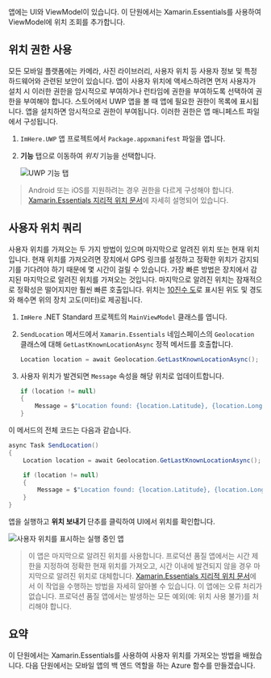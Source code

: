 앱에는 UI와 ViewModel이 있습니다. 이 단원에서는 Xamarin.Essentials를 사용하여 ViewModel에 위치 조회를 추가합니다.

## <a name="enable-location-permissions"></a>위치 권한 사용

모든 모바일 플랫폼에는 카메라, 사진 라이브러리, 사용자 위치 등 사용자 정보 및 특정 하드웨어와 관련된 보안이 있습니다. 앱이 사용자 위치에 액세스하려면 먼저 사용자가 설치 시 이러한 권한을 암시적으로 부여하거나 런타임에 권한을 부여하도록 선택하여 권한을 부여해야 합니다. 스토어에서 UWP 앱을 볼 때 앱에 필요한 권한이 목록에 표시됩니다. 앱을 설치하면 암시적으로 권한이 부여됩니다. 이러한 권한은 앱 매니페스트 파일에서 구성됩니다.

1. `ImHere.UWP` 앱 프로젝트에서 `Package.appxmanifest` 파일을 엽니다.

1. **기능** 탭으로 이동하여 *위치* 기능을 선택합니다.

    ![UWP 기능 탭](../media-drafts/4-uwp-location-capability.png)

> Android 또는 iOS를 지원하려는 경우 권한을 다르게 구성해야 합니다. [Xamarin.Essentials 지리적 위치 문서](https://docs.microsoft.com/xamarin/essentials/geolocation?tabs=android#getting-started)에 자세히 설명되어 있습니다.

## <a name="query-for-the-users-location"></a>사용자 위치 쿼리

사용자 위치를 가져오는 두 가지 방법이 있으며 마지막으로 알려진 위치 또는 현재 위치입니다. 현재 위치를 가져오려면 장치에서 GPS 링크를 설정하고 정확한 위치가 감지되기를 기다려야 하기 때문에 몇 시간이 걸릴 수 있습니다. 가장 빠른 방법은 장치에서 감지된 마지막으로 알려진 위치를 가져오는 것입니다. 마지막으로 알려진 위치는 잠재적으로 정확성은 떨어지지만 훨씬 빠른 호출입니다. 위치는 [10진수 도](https://en.wikipedia.org/wiki/Decimal_degrees)로 표시된 위도 및 경도와 해수면 위의 장치 고도(미터)로 제공됩니다.

1. `ImHere` .NET Standard 프로젝트의 `MainViewModel` 클래스를 엽니다.

1. `SendLocation` 메서드에서 `Xamarin.Essentials` 네임스페이스의 `Geolocation` 클래스에 대해 `GetLastKnownLocationAsync` 정적 메서드를 호출합니다.

    ```cs
    Location location = await Geolocation.GetLastKnownLocationAsync();
    ```

1. 사용자 위치가 발견되면 `Message` 속성을 해당 위치로 업데이트합니다.

    ```cs
    if (location != null)
    {
        Message = $"Location found: {location.Latitude}, {location.Longitude}.";
    }
    ```

이 메서드의 전체 코드는 다음과 같습니다.

```cs
async Task SendLocation()
{
    Location location = await Geolocation.GetLastKnownLocationAsync();

    if (location != null)
    {
        Message = $"Location found: {location.Latitude}, {location.Longitude}.";
    }
}
```

앱을 실행하고 **위치 보내기** 단추를 클릭하여 UI에서 위치를 확인합니다.

![사용자 위치를 표시하는 실행 중인 앱](../media-drafts/4-running-app-showing-location.png)

> 이 앱은 마지막으로 알려진 위치를 사용합니다. 프로덕션 품질 앱에서는 시간 제한을 지정하여 정확한 현재 위치를 가져오고, 시간 이내에 발견되지 않을 경우 마지막으로 알려진 위치로 대체합니다. [Xamarin.Essentials 지리적 위치 문서](https://docs.microsoft.com/xamarin/essentials/geolocation?tabs=uwp#using-geolocation)에서 이 작업을 수행하는 방법을 자세히 알아볼 수 있습니다. 이 앱에는 오류 처리가 없습니다. 프로덕션 품질 앱에서는 발생하는 모든 예외(예: 위치 사용 불가)를 처리해야 합니다.

## <a name="summary"></a>요약

이 단원에서는 Xamarin.Essentials를 사용하여 사용자 위치를 가져오는 방법을 배웠습니다. 다음 단원에서는 모바일 앱의 백 엔드 역할을 하는 Azure 함수를 만들겠습니다.